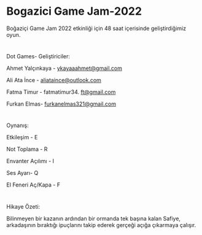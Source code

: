 # Bogazici Game Jam-2022
 Boğaziçi Game Jam 2022 etkinliği için 48 saat içerisinde geliştirdiğimiz oyun.
 
#
Dot Games- Geliştiriciler:

Ahmet Yalçınkaya - ykayaaahmet@gmail.com

Ali Ata İnce - aliataince@outlook.com

Fatma Timur - fatmatimur34. ft@gmail.com

Furkan Elmas- furkanelmas321@gmail.com

#

Oynanış:

Etkileşim - E

Not Toplama - R

Envanter Açılımı - I

Ses Ayarı- Q

El Feneri Aç/Kapa - F

#

Hikaye Özeti:

Bilinmeyen bir kazanın ardından bir ormanda tek başına kalan Safiye, arkadaşının bıraktığı ipuçlarını takip ederek gerçeği açığa çıkarmaya çalışır. 
